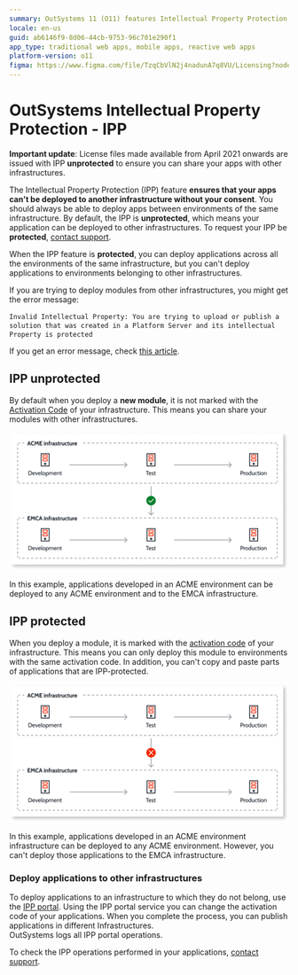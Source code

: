 ```yaml
---
summary: OutSystems 11 (O11) features Intellectual Property Protection (IPP) to control the deployment of applications across different infrastructures.
locale: en-us
guid: ab6146f9-8d06-44cb-9753-96c701e290f1
app_type: traditional web apps, mobile apps, reactive web apps
platform-version: o11
figma: https://www.figma.com/file/TzqCbVlN2j4nadunA7q8VU/Licensing?node-id=1318:604
---
```


# OutSystems Intellectual Property Protection - IPP


<div class="info" markdown="1">

**Important update**: License files made available from April 2021 onwards are issued with IPP **unprotected** to ensure you can share your apps with other infrastructures.

</div>

The Intellectual Property Protection (IPP) feature **ensures that your apps can't be deployed to another infrastructure without your consent**. You should always be able to deploy apps between environments of the same infrastructure.
By default, the IPP  is **unprotected**, which means your application can be deployed to other infrastructures. To request your IPP be **protected**,  [contact support](https://success.outsystems.com/Support/Enterprise_Customers/OutSystems_Support/01_Contact_OutSystems_technical_support).

When the IPP feature is **protected**, you can deploy applications across all the environments of the same infrastructure, but you can't deploy applications to environments belonging to other infrastructures.​

If you are trying to deploy modules from other infrastructures, you might get the error message:

```error
Invalid Intellectual Property: You are trying to upload or publish a solution that was created in a Platform Server and its intellectual Property is protected
```

If you get an error message, check [this article](../../troubleshooting/application-development/ipp-error.md).

## IPP unprotected 

By default when you deploy a **new module**, it is not marked with the [Activation Code](https://success.outsystems.com/Support/Enterprise_Customers/Licensing/Overview/How_OutSystems_licensing_works) of your infrastructure. This means you can share your modules with other infrastructures.

![Diagram showing applications in an ACME environment can be deployed to any ACME environment and to the EMCA infrastructure, indicating IPP is unprotected.](images/what-is-ipp_unprotected.png "IPP Unprotected Deployment Flow")

In this example, applications developed in an ACME environment can be deployed to any ACME environment and to the EMCA infrastructure.

## IPP protected 

When you deploy a module, it is marked with the [activation code](https://success.outsystems.com/Support/Enterprise_Customers/Licensing/Overview/01_How_OutSystems_Platform_licensing_works) of your infrastructure. This means you can only deploy this module to environments with the same activation code. In addition, you can't copy and paste parts of applications that are IPP-protected.

![Diagram showing applications in an ACME environment can only be deployed within the ACME infrastructure, with a cross mark indicating deployment to EMCA infrastructure is not allowed due to IPP protection.](images/what-is-ipp_protected.png "IPP Protected Deployment Flow")

In this example, applications developed in an ACME environment infrastructure can be deployed to any ACME environment. However, you can't deploy those applications to the EMCA infrastructure.

### Deploy applications to other infrastructures 
To deploy applications to an infrastructure to which they do not belong, use the [IPP portal](http://www.outsystems.com/ipp/). Using the IPP portal service you can change the activation code of your applications. When you complete the process, you can publish applications in different Infrastructures.  
OutSystems logs all IPP portal operations. 

To check the IPP operations performed in your applications, [contact support](https://success.outsystems.com/Support/Enterprise_Customers/OutSystems_Support/01_Contact_OutSystems_technical_support).
